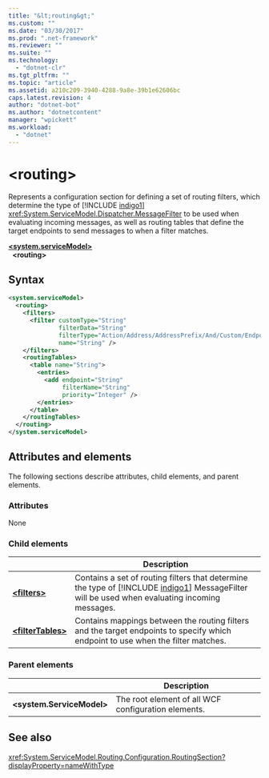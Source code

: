 ```yaml
---
title: "&lt;routing&gt;"
ms.custom: ""
ms.date: "03/30/2017"
ms.prod: ".net-framework"
ms.reviewer: ""
ms.suite: ""
ms.technology: 
  - "dotnet-clr"
ms.tgt_pltfrm: ""
ms.topic: "article"
ms.assetid: a210c209-3940-4288-9a8e-39b1e62606bc
caps.latest.revision: 4
author: "dotnet-bot"
ms.author: "dotnetcontent"
manager: "wpickett"
ms.workload: 
  - "dotnet"
---
```


# &lt;routing&gt;

Represents a configuration section for defining a set of routing filters, which determine the type of [!INCLUDE [indigo1](../../../../../includes/indigo1-md.md)] <xref:System.ServiceModel.Dispatcher.MessageFilter> to be used when evaluating incoming messages, as well as routing tables that define the target endpoints to send messages to when a filter matches.

[**\<system.serviceModel>**](system-servicemodel.md)   
&nbsp;&nbsp;**\<routing>**

## Syntax

```xml
<system.serviceModel>
  <routing>
    <filters>
      <filter customType="String" 
              filterData="String" 
              filterType="Action/Address/AddressPrefix/And/Custom/Endpoint/MatchAll/XPath" 
              name="String" />
    </filters>
    <routingTables>
      <table name="String">
        <entries>
          <add endpoint="String" 
               filterName="String" 
               priority="Integer" />
        </entries>
      </table>
    </routingTables>
  </routing>
</system.serviceModel>
```

## Attributes and elements

The following sections describe attributes, child elements, and parent elements.

### Attributes

None

### Child elements


|                                                                                                      |                                                                                      Description                                                                                       |
|------------------------------------------------------------------------------------------------------|----------------------------------------------------------------------------------------------------------------------------------------------------------------------------------------|
| [**\<filters>**](../../../../../docs/framework/configure-apps/file-schema/wcf/filters-of-routing.md) | Contains a set of routing filters that determine the type of [!INCLUDE [indigo1](../../../../../includes/indigo1-md.md)] MessageFilter will be used when evaluating incoming messages. |
| [**\<filterTables>**](../../../../../docs/framework/configure-apps/file-schema/wcf/filtertables.md)  |                            Contains mappings between the routing filters and the target endpoints to specify which endpoint to use when the filter matches.                            |

### Parent elements

|     | Description |
| --- | ----------- |
| **\<system.ServiceModel>** | The root element of all WCF configuration elements. |

## See also

<xref:System.ServiceModel.Routing.Configuration.RoutingSection?displayProperty=nameWithType>
